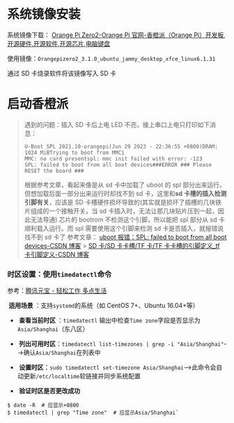 # 系统镜像安装

系统镜像下载：
[Orange Pi Zero2-Orange Pi 官网-香橙派（Orange Pi）开发板,开源硬件,开源软件,开源芯片,电脑键盘](http://www.orangepi.cn/html/hardWare/computerAndMicrocontrollers/service-and-support/Orange-Pi-Zero-2.html)

使用镜像：`Orangepizero2_3.1.0_ubuntu_jammy_desktop_xfce_linux6.1.31`

通过 SD 卡烧录软件将该镜像写入 SD 卡

# 启动香橙派

> 遇到的问题：插入 SD 卡后上电 LED 不亮，接上串口上电只打印如下消息：
>
> ```
> U-Boot SPL 2021.10-orangepi(Jun 29 2023 - 22:36:55 +0800)DRAM: 1024 MiBTrying to boot from MMC1
> MMC: no card presentspl: mmc init failed with error: -123
> SPL: failed to boot from all boot devices###ERROR ### Please RESET the board ###
> ```
>
> 根据参考文章，看起来像是从 sd 卡中加载了 uboot 的 spl 部分出来运行，但想加载后面一部分出来运行时却找不到 sd 卡，这里和**sd 卡槽的插入检测引脚有关**，应该是 SD 卡槽硬件损坏导致的(其实就是损坏了插槽的几块铁片组成的一个接触开关，当 sd 卡插入时，无法让那几块贴片压到一起，因此无法导通)
> 芯片的 bootrom 不检测这个引脚，所以能把 spl 部分从 sd 卡顺利载入运行。而 spl 需要使用这个引脚来检测 sd 卡是否插入，就报错说找不到 sd 卡了
> 参考文章：
> [uboot 报错：SPL: failed to boot from all boot devices-CSDN 博客](https://blog.csdn.net/weixin_43850980/article/details/136684770) > [SD 卡/SD 卡卡槽/TF 卡/TF 卡卡槽的引脚定义\_tf 卡引脚定义-CSDN 博客](https://blog.csdn.net/jiangfutao/article/details/124466153)

### 时区设置：使用`timedatectl`命令

参考：[腾讯元宝 - 轻松工作 多点生活](https://yuanbao.tencent.com/bot/app/share/chat/7zfKtrh3RRKn)

​**​ 适用场景 ​**​：支持`systemd`的系统（如 CentOS 7+、Ubuntu 16.04+等）

- **​ 查看当前时区 ​**​：`timedatectl`
  输出中检查`Time zone`字段是否显示为`Asia/Shanghai`（东八区）
- ​**​ 列出可用时区 ​**​：`timedatectl list-timezones | grep -i "Asia/Shanghai"`-->确认`Asia/Shanghai`在列表中

- **​ 设置时区 ​**​：`sudo timedatectl set-timezone Asia/Shanghai`-->此命令会自动更新`/etc/localtime`软链接并同步系统配置
- **​ 验证时区是否更改成功 ​**​

```
$ date -R  # 应显示+0800
$ timedatectl | grep "Time zone"  # 应显示Asia/Shanghai`
```
